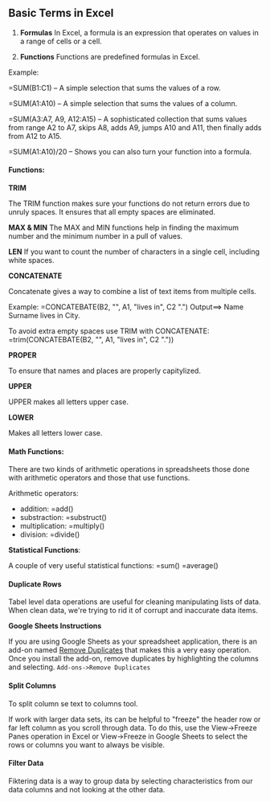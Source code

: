 ## Basic Terms in Excel

1. **Formulas**
In Excel, a formula is an expression that operates on values in a range of cells or a cell.

2. **Functions**
Functions are predefined formulas in Excel.

Example:

=SUM(B1:C1) – A simple selection that sums the values of a row.

=SUM(A1:A10) – A simple selection that sums the values of a column.

=SUM(A3:A7, A9, A12:A15) – A sophisticated collection that sums values from range A2 to A7, skips A8, adds A9, jumps A10 and A11, then finally adds from A12 to A15.

=SUM(A1:A10)/20 – Shows you can also turn your function into a formula.


#### Functions:

**TRIM**

The TRIM function makes sure your functions do not return errors due to unruly spaces. It ensures that all empty spaces are eliminated.

**MAX & MIN**
The MAX and MIN functions help in finding the maximum number and the minimum number in a pull of values.

**LEN**
If you want to count the number of characters in a single cell, including white spaces.

**CONCATENATE**

Concatenate gives a way to combine a list of text items from multiple cells.

Example:
=CONCATEBATE(B2, "", A1, "lives in", C2 ".") 
Output==> Name Surname lives in City.

To avoid extra empty spaces use TRIM with CONCATENATE:
=trim(CONCATEBATE(B2, "", A1, "lives in", C2 "."))

**PROPER** 

To ensure that names and places are properly capitylized.

**UPPER**

UPPER makes all letters upper case.

**LOWER**

Makes all letters lower case.

#### Math Functions:

There are two kinds of arithmetic operations in spreadsheets those done with arithmetic operators and those that use functions.

Arithmetic operators:
- addition: =add()
- substraction: =substruct()
- multiplication: =multiply()
- division: =divide()

**Statistical Functions**:

A couple of very useful statistical functions:
=sum()
=average()

#### Duplicate Rows

Tabel level data operations are useful for cleaning manipulating lists of data.
When clean data, we're trying to rid it of corrupt and inaccurate data items.

**Google Sheets Instructions**

If you are using Google Sheets as your spreadsheet application, there is an add-on named      [Remove Duplicates](https://chrome.google.com/webstore/detail/remove-duplicates/bckmhokpcdnhhjldhhfpebhdfipmlbog?hl=en) that makes this a very easy operation. Once you install the add-on, remove duplicates by highlighting the columns and selecting.
`Add-ons->Remove Duplicates`

#### Split Columns
To split column se text to columns tool. 

If work with larger data sets, its can be helpful to "freeze" the header row or far left column as you scroll through data. To do this, use the View->Freeze Panes operation in Excel or View->Freeze in Google Sheets to select the rows or columns you want to always be visible.


#### Filter Data 

Fiktering data is a way to group data by selecting characteristics from our data columns and not looking at the other data.